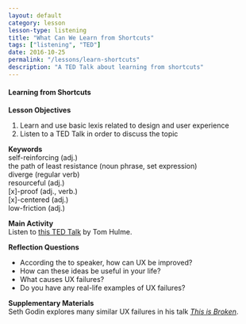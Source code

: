 ```yaml
---
layout: default
category: lesson
lesson-type: listening
title: "What Can We Learn from Shortcuts"
tags: ["listening", "TED"]
date: 2016-10-25
permalink: "/lessons/learn-shortcuts"
description: "A TED Talk about learning from shortcuts" 
---
```

#### Learning from Shortcuts
**Lesson Objectives**  
1. Learn and use basic lexis related to design and user experience     
2. Listen to a TED Talk in order to discuss the topic  

**Keywords**  
self-reinforcing (adj.)  
the path of least resistance (noun phrase, set expression)  
diverge (regular verb)  
resourceful (adj.)  
[x]-proof (adj., verb.)    
[x]-centered (adj.)  
low-friction (adj.)  

**Main Activity**  
Listen to <a href= "https://www.ted.com/talks/tom_hulme_what_can_we_learn_from_shortcuts#t-51507" target="_blank">this TED Talk</a> by Tom Hulme. 

**Reflection Questions**  
- According the to speaker, how can UX be improved?  
- How can these ideas be useful in your life?  
- What causes UX failures?  
- Do you have any real-life examples of UX failures? 

**Supplementary Materials**  
Seth Godin explores many similar UX failures in his talk *<a href ="https://www.ted.com/talks/seth_godin_this_is_broken_1" target="_blank">This is Broken</a>*.
  

